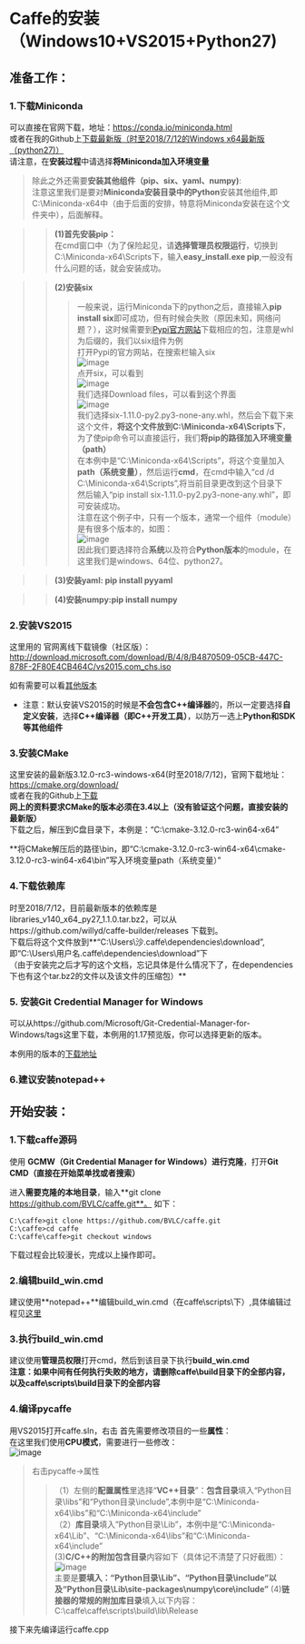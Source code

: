 

Caffe的安装（Windows10+VS2015+Python27)
======================================

准备工作：
------------------------
### 1.下载Miniconda

可以直接在官网下载，地址：https://conda.io/miniconda.html<br />
或者在我的Github上[下载最新版（时至2018/7/12的Windows x64最新版（python27)）](https://github.com/meisa233/Caffe/tree/master/Files%20about%20the%20installation%20of%20caffe)<br />
请注意，在**安装过程**中请选择**将Miniconda加入环境变量**

>除此之外还需要**安装其他组件（pip、six、yaml、numpy)**:<br />
注意这里我们是要对**Miniconda安装目录中的Python**安装其他组件,即C:\Miniconda-x64中（由于后面的安排，特意将Miniconda安装在这个文件夹中），后面解释。<br />

>>**(1)首先安装pip：**<br />
在cmd窗口中（为了保险起见，请**选择管理员权限运行**，切换到C:\Miniconda-x64\Scripts下，输入**easy_install.exe pip**,一般没有什么问题的话，就会安装成功。<br />

>>**(2)安装six**<br />
>>>一般来说，运行Miniconda下的python之后，直接输入**pip install six**即可成功，但有时候会失败（原因未知，网络问题？），这时候需要到[Pypi官方网站](https://pypi.org/)下载相应的包，注意是whl为后缀的，我们以six组件为例<br />
>>>打开Pypi的官方网站，在搜索栏输入six<br />
>>>![image](https://github.com/meisa233/Caffe/blob/master/Files%20about%20the%20installation%20of%20caffe/1.png "1.png")<br />
点开six，可以看到<br />
>>>![image](https://github.com/meisa233/Caffe/blob/master/Files%20about%20the%20installation%20of%20caffe/2.png)<br />
>>>我们选择Download files，可以看到这个界面<br />
![image](https://github.com/meisa233/Caffe/blob/master/Files%20about%20the%20installation%20of%20caffe/3.png)<br />
>>>我们选择six-1.11.0-py2.py3-none-any.whl，然后会下载下来这个文件，**将这个文件放到C:\Miniconda-x64\Scripts下**，为了使pip命令可以直接运行，我们**将pip的路径加入环境变量（path）**<br />
>>>在本例中是“C:\Miniconda-x64\Scripts”，将这个变量加入**path（系统变量）**，然后运行**cmd**，在cmd中输入“cd /d C:\Miniconda-x64\Scripts”,将当前目录更改到这个目录下<br />
>>>然后输入“pip install six-1.11.0-py2.py3-none-any.whl”，即可安装成功。<br />
>>>注意在这个例子中，只有一个版本，通常一个组件（module）是有很多个版本的，如图：<br />
>>>![image](https://github.com/meisa233/Caffe/blob/master/Files%20about%20the%20installation%20of%20caffe/4.png)<br />
因此我们要选择符合**系统**以及符合**Python版本**的module，在这里我们是windows、64位、python27。<br />

>>**(3)安装yaml: pip install pyyaml**

>>**(4)安装numpy:pip install numpy**


### 2.安装VS2015

这里用的 官网离线下载镜像（社区版）：http://download.microsoft.com/download/B/4/8/B4870509-05CB-447C-878F-2F80E4CB464C/vs2015.com_chs.iso

如有需要可以看[其他版本](https://github.com/meisa233/Caffe/blob/master/VS2015%20Download.md)<br />

* 注意：默认安装VS2015的时候是**不会包含C++编译器**的，所以一定要选择**自定义安装**，选择**C++编译器（即C++开发工具）**，以防万一选上**Python和SDK等其他组件**

### 3.安装CMake

这里安装的最新版3.12.0-rc3-windows-x64(时至2018/7/12)，官网下载地址：https://cmake.org/download/<br />
或者在我的Github上[下载](https://github.com/meisa233/Caffe/blob/master/Files%20about%20the%20installation%20of%20caffe/cmake-3.12.0-rc3-win64-x64%20(1).7z)<br />
**网上的资料要求CMake的版本必须在3.4以上（没有验证这个问题，直接安装的最新版）**<br />
下载之后，解压到C盘目录下，本例是：“C:\cmake-3.12.0-rc3-win64-x64”

**将CMake解压后的路径\bin，即“C:\cmake-3.12.0-rc3-win64-x64\cmake-3.12.0-rc3-win64-x64\bin”写入环境变量path（系统变量）”

### 4.下载依赖库

时至2018/7/12，目前最新版本的依赖库是libraries_v140_x64_py27_1.1.0.tar.bz2，可以从https://github.com/willyd/caffe-builder/releases
下载到。<br />
下载后将这个文件放到**“C:\Users\沙\.caffe\dependencies\download”,即“C:\Users\用户名\.caffe\dependencies\download”下<br />
（由于安装完之后才写的这个文档，忘记具体是什么情况下了，在dependencies下也有这个tar.bz2的文件以及该文件的压缩包）**<br/>

### 5. 安装Git Credential Manager for Windows

可以从https://github.com/Microsoft/Git-Credential-Manager-for-Windows/tags这里下载，本例用的1.17预览版，你可以选择更新的版本。

本例用的版本的[下载地址](https://github.com/meisa233/Caffe/blob/master/Files%20about%20the%20installation%20of%20caffe/GCMW-1.17.0-preview.2.exe)<br />

### 6.建议安装notepad++



开始安装：
------------------------
### 1.下载caffe源码
使用 **GCMW（Git Credential Manager for Windows）进行克隆**，打开**Git CMD（直接在开始菜单找或者搜索）**<br />

进入**需要克隆的本地目录**，输入**git clone https://github.com/BVLC/caffe.git**。
如下：
```
C:\caffe>git clone https://github.com/BVLC/caffe.git
C:\caffe>cd caffe
C:\caffe\caffe>git checkout windows

```
下载过程会比较漫长，完成以上操作即可。

### 2.编辑build_win.cmd

建议使用**notepad++**编辑build_win.cmd（在caffe\scripts\下）,具体编辑过程见[这里](https://github.com/meisa233/Caffe/blob/master/Files%20about%20the%20installation%20of%20caffe/build_win%202.cmd)

### 3.执行build_win.cmd
建议使用**管理员权限**打开cmd，然后到该目录下执行**build_win.cmd**<br />
**注意：如果中间有任何执行失败的地方，请删除caffe\build目录下的全部内容，以及caffe\scripts\build目录下的全部内容**

### 4.编译pycaffe
用VS2015打开caffe.sln，右击
首先需要修改项目的一些**属性**：<br />
在这里我们使用**CPU模式**，需要进行一些修改：<br />
![image](https://github.com/meisa233/Caffe/blob/master/Files%20about%20the%20installation%20of%20caffe/6.png)<br />

>右击pycaffe→属性<br />
>>（1）左侧的**配置属性**里选择“**VC++目录**”：**包含目录**填入“Python目录\libs”和“Python目录\include”,本例中是“C:\Miniconda-x64\libs”和“C:\Miniconda-x64\include”<br />
>>（2）**库目录**填入”Python目录\Lib”，本例中是“C:\Miniconda-x64\Lib”、“C:\Miniconda-x64\libs”和“C:\Miniconda-x64\include”<br />
>>(3)**C/C++的附加包含目录**内容如下（具体记不清楚了只好截图）：<br />
![image](https://github.com/meisa233/Caffe/blob/master/Files%20about%20the%20installation%20of%20caffe/5.png)<br />
>>主要是**要填入：“Python目录\Lib”、“Python目录\include”以及“Python目录\Lib\site-packages\numpy\core\include”**
>>(4)**链接器的常规的附加库目录**填入以下内容：C:\caffe\caffe\scripts\build\lib\Release

接下来先编译运行caffe.cpp
